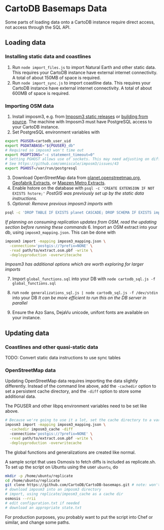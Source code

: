 # CartoDB Basemaps Data

Some parts of loading data onto a CartoDB instance require direct access, not access through the SQL API.

## Loading data
### Installing static data and coastlines
1. Run `node import_files.js` to import Natural Earth and other static data. This requires your CartoDB instance have external internet connectivity. A total of about 150MB of space is required.
2. Run `node import_sync.js` to import coastline data. This requires your CartoDB instance have external internet connectivity. A total of about 600MB of space is required.

### Importing OSM data
1. Install imposm3, e.g. from [Imposm3 static releases](http://imposm.org/static/rel/) or [building from source](https://github.com/omniscale/imposm3). The machine with Imposm3 must have PostgreSQL access to your CartoDB instance.
2. Set PostgreSQL environment variables with
  ```sh
export PGUSER=cartodb_user_uid
export PGDATABASE="${PGUSER}_db"
# Required so imposm3 won't time out
export PGOPTIONS="-c statement_timeout=0"
# Setting PGHOST allows use of sockets. This may need adjusting on different OSes, or for network connections
# See https://github.com/omniscale/imposm3/issues/43
export PGHOST=/var/run/postgresql
```
3. Download OpenStreetMap data from [planet.openstreetmap.org](http://planet.openstreetmap.org/), [Geofabrik Extracts](http://download.geofabrik.de/), or [Mapzen Metro Extracts](https://mapzen.com/data/metro-extracts).
4. Enable hstore on the database with ``psql -c 'CREATE EXTENSION IF NOT EXISTS hstore;'``
  *PostGIS was previously set up by the static data instructions.*
5. *Optional: Remove previous imposm3 imports with*
  ```sh
  psql -c 'DROP TABLE IF EXISTS planet CASCADE; DROP SCHEMA IF EXISTS import CASCADE; DROP SCHEMA IF EXISTS backup CASCADE;'
```
  *If planning on consuming replication updates from OSM, read the updating section before running these commands*
6. Import an OSM extract into your db, using `imposm3_mapping.json`. This can be done with
  ```sh
  imposm3 import -mapping imposm3_mapping.json \
    -connection='postgis://?prefix=NONE' \
    -read path/to/extract.osm.pbf -write \
    -deployproduction -overwritecache
  ```
*Imposm3 has additional options which are worth exploring for larger imports*

7. Import `global_functions.sql` into your DB with `node cartodb_sql.js -f global_functions.sql`
8. run `node generalizations_sql.js | node cartodb_sql.js -f /dev/stdin` into your DB
  *It can be more efficient to run this on the DB server in parallel*

9. Ensure the Azo Sans, DejaVu unicode, unifont fonts are available on your instance.

## Updating data
### Coastlines and other quasi-static data

TODO: Convert static data instructions to use sync tables

### OpenStreetMap data
Updating OpenStreetMap data requires importing the data slightly differently. Instead of the command line above, add the ``-cachedir`` option to set a persistent cache directory, and the ``-diff`` option to store some additional data.

The PGUSER and other libpq environment variables need to be set like above.

```sh
# Because we're going to use it a lot, set the cache directory to a variable
imposm3 import -mapping imposm3_mapping.json \
  -cachedir imposm3_cache -diff
  -connection='postgis://?prefix=NONE' \
  -read path/to/extract.osm.pbf -write \
  -deployproduction -overwritecache
```

The global functions and generalizations are created like normal.

A sample script that uses Osmosis to fetch diffs is included as replicate.sh. To
set up the script on Ubuntu using the user `ubuntu`, do

```sh
mkdir -p /home/ubuntu/replicate
cd /home/ubuntu/replicate
git clone https://github.com/CartoDB/CartoDB-basemaps.git # note: won't work until develop branch is merged
# download imposm3 into an imposm3 directory
# import, using replicate/imposm3_cache as a cache dir
osmosis --rrii
# edit configuration.txt if needed
# download an appropriate state.txt
```

For production purposes, you probably want to put the script into Chef or similar, and change some paths.

